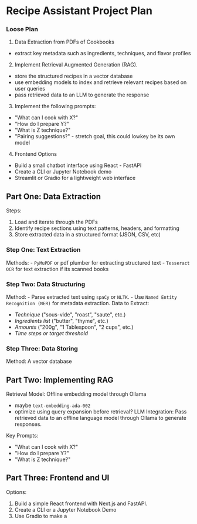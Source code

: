 # Recipe Assistant Project Plan

### Loose Plan
1) Data Extraction from PDFs of Cookbooks 
- extract key metadata such as ingredients, techniques, and flavor profiles

2) Implement Retrieval Augmented Generation (RAG). 
- store the structured recipes in a vector database
- use embedding models to index and retrieve relevant recipes based on user queries
- pass retrieved data to an LLM to generate the response

3) Implement the following prompts:
- "What can I cook with X?"
- "How do I prepare Y?"
- "What is Z technique?"
- "Pairing suggestions?" - stretch goal, this could  lowkey be its own model

4) Frontend Options
- Build a small chatbot interface using React - FastAPI
- Create a CLI or Jupyter Notebook demo
- Streamlit or Gradio for a lightweight web interface



## Part One: Data Extraction
Steps:
1. Load and iterate through the PDFs
2. Identify recipe sections using text patterns, headers, and formatting
3. Store extracted data in a structured format (JSON, CSV, etc)
### Step One: Text Extraction
Methods:
    - `PyMuPDF` or pdf plumber for extracting structured text
    - `Tesseract OCR` for text extraction if its scanned books

### Step Two: Data Structuring
Method: 
    - Parse extracted text using `spaCy` or `NLTK`.
    - Use `Named Entity Recognition (NER)` for metadata extraction.
Data to Extract:
- *Technique* ("sous-vide", "roast", "saute", etc.)
- *Ingredients list* ("butter", "thyme", etc.)
- *Amounts* ("200g", "1 Tablespoon", "2 cups", etc.)
- *Time steps or target threshold*

### Step Three: Data Storing
Method: A vector database 


## Part Two: Implementing RAG
Retrieval Model: Offline embedding model through Ollama
- maybe `text-embedding-ada-002`
- optimize using query expansion before retrieval?
LLM Integration: Pass retrieved data to an offline language model through Ollama to generate responses.

Key Prompts:
- "What can I cook with X?"
- "How do I prepare Y?"
- "What is Z technique?"


## Part Three: Frontend and UI
Options:
1. Build a simple React frontend with Next.js and FastAPI.
2. Create a CLI or a Jupyter Notebook Demo
3. Use Gradio to make a 



